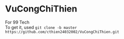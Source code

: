 # VuCongChiThien

For 99 Tech
</br>
To get it,  used  ``` git clone -b master https://github.com/cthien24032002/VuCongChiThien.git ```
